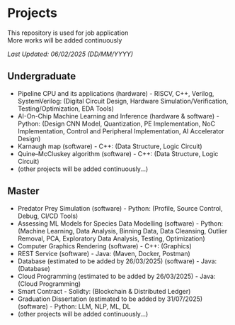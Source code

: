 # Projects
This repository is used for job application  
More works will be added continuously

*Last Updated: 06/02/2025 (DD/MM/YYYY)*  

## Undergraduate
- Pipeline CPU and its applications (hardware) - RISCV, C++, Verilog, SystemVerilog: (Digital Circuit Design, Hardware Simulation/Verification, Testing/Optimization, EDA Tools)
- AI-On-Chip Machine Learning and Inference (hardware & software) - Python: (Design CNN Model, Quantization, PE Implementation, NoC Implementation, Control and Peripheral Implementation, AI Accelerator Design)
- Karnaugh map (software) - C++: (Data Structure, Logic Circuit)
- Quine–McCluskey algorithm (software) - C++: (Data Structure, Logic Circuit)
- (other projects will be added continuously...)

## Master
- Predator Prey Simulation (software) - Python: (Profile, Source Control, Debug, CI/CD Tools)
- Assessing ML Models for Species Data Modelling (software) - Python: (Machine Learning, Data Analysis, Binning Data, Data Cleansing, Outlier Removal, PCA, Exploratory Data Analysis, Testing, Optimization)
- Computer Graphics Rendering (software) - C++: (Graphics)
- REST Service (software) - Java: (Maven, Docker, Postman)
- Database (estimated to be added by 26/03/2025) (software) - Java: (Database)
- Cloud Programming (estimated to be added by 26/03/2025) - Java: (Cloud Programming)
- Smart Contract - Solidty: (Blockchain & Distributed Ledger)
- Graduation Dissertation (estimated to be added by 31/07/2025) (software) - Python: LLM, NLP, ML, DL
- (other projects will be added continuously...)
